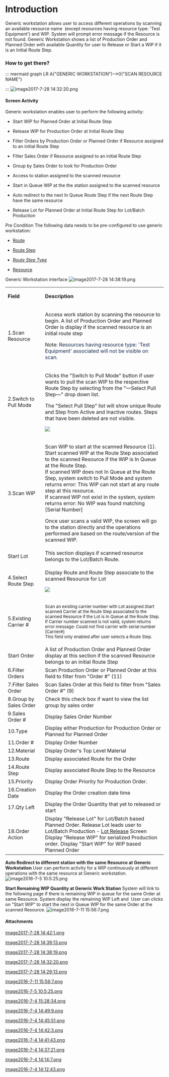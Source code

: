 # Introduction

Generic workstation allows user to access different operations by scanning an available resource name 
(except resources having resource type: 'Test Equipment')
and WIP. System will prompt error message if the Resource is not found. Generic Workstation shows a list of Production Order and Planned Order with available Quantity for user to Release or Start a WIP if it is an Initial Route Step.

### **How to get there?** 



::: mermaid
graph LR
A("GENERIC WORKSTATION")-->0("SCAN RESOURCE NAME")

:::
![image2017-7-28 14:32:20.png](/.attachments/29920072.png)




#### Screen Activity


Generic workstation enables user to perform the following activity:

- Start WIP for Planned Order at Initial Route Step


- Release WIP for Production Order at Initial Route Step


- Filter Orders by Production Order or Planned Order if Resource assigned to an initial Route Step


- Filter Sales Order if Resource assigned to an initial Route Step


- Group by Sales Order to look for Production Order



- Access to station assigned to the scanned resource


- Start in Queue WIP at the the station assigned to the scanned resource


- Auto redirect to the next In Queue Route Step if the next Route Step have the same resource


- Release Lot for Planned Order at Initial Route Step for Lot/Batch Production

Pre Condition
The following data needs to be pre-configured to use generic workstation:

- [Route](/iFactory-JGP-MES/iFactory-JGP-MES-Home/iFactory-JGP-MS/CONTENT/Phoenix-Scripting/GetDataCollectForWIPAndRouteStep.md)


- [Route Step](/iFactory-JGP-MES/iFactory-JGP-MES-Home/iFactory-JGP-MS/CONTENT/Report/Route-Step-Reporting-Name.md)


- *[Route Step Type](/iFactory-JGP-MES/iFactory-JGP-MES-Home/iFactory-JGP-MS/CONTENT/Routing/Route-Step-Type.md)*

- [Resource](/iFactory-JGP-MES/iFactory-JGP-MES-Home/iFactory-JGP-MS/CONTENT/Resource/Resources-Maintenance.md)



Generic Workstation interface
![image2017-7-28 14:38:19.png](/.attachments/29920071.png)




<table class="wrapped confluenceTable"><colgroup><col /><col /></colgroup><tbody><tr><td class="highlight confluenceTd"><p><strong>Field</strong></p></td><td class="highlight confluenceTd"><p><strong>Description</strong></p></td></tr><tr><td colspan="1" class="confluenceTd">1.Scan Resource</td><td colspan="1" class="confluenceTd"><p>Access work station by scanning the resource to begin. A list of Production Order and Planned Order is display if the scanned resource is an initial route step</p><p>Note: <span style="color: rgb(23,43,77);">Resources having resource type: 'Test Equipment' associated will not be visible on scan.</span></p></td></tr><tr><td colspan="1" class="confluenceTd">2.Switch to Pull Mode</td><td colspan="1" class="confluenceTd"><div class="content-wrapper"><p>Clicks the "Switch to Pull Mode" button if user wants to pull the scan WIP to the respective Route Step by selecting from the "—Select Pull Step—" drop down list. </p><p>The "Select Pull Step" list will show unique Route and Step from Active and Inactive routes. Steps that have been deleted are not visible.</p><p><span class="confluence-embedded-file-wrapper"><img class="confluence-embedded-image" src="https://dev.azure.com/jblprd/Production%20Systems-JGP/_apis/git/repositories/wiki-JGP iFactory/items?path=/.attachments/29920070.png&$format=octetStream" data-image-src="https://dev.azure.com/jblprd/Production%20Systems-JGP/_apis/git/repositories/wiki-JGP iFactory/items?path=/.attachments/29920070.png&$format=octetStream" data-unresolved-comment-count="0" data-linked-resource-id="29920070" data-linked-resource-version="1" data-linked-resource-type="attachment" data-linked-resource-default-alias="image2017-7-28 14:39:13.png" data-base-url="http://usplnd0wiki01:8090" data-linked-resource-content-type="image/png" data-linked-resource-container-id="29920068" data-linked-resource-container-version="5" /></span></p></div></td></tr><tr><td colspan="1" class="confluenceTd">3.Scan WIP</td><td colspan="1" class="confluenceTd"><p>Scan WIP to start at the scanned Resource (1). Start scanned WIP at the Route Step associated to the scanned Resource if the WIP is In Queue at the Route Step.<br />If scanned WIP does not In Queue at the Route Step, system switch to Pull Mode and system returns error: <a class="item" style="text-decoration: none;" rel="nofollow">This WIP can not start at any route step at this resource. </a><br />If scanned WIP not exist in the system, system returns error: <a class="item" style="text-decoration: none;" rel="nofollow">No WIP was found matching [Serial Number]</a></p><p>Once user scans a valid WIP, the screen will go to the station directly and the operations performed are based on the route/version of the scanned WIP.</p></td></tr><tr><td colspan="1" class="confluenceTd">Start Lot</td><td colspan="1" class="confluenceTd">This section displays if scanned resource belongs to the Lot/Batch Route.</td></tr><tr><td colspan="1" class="confluenceTd">4.Select Route Step</td><td colspan="1" class="confluenceTd"><div class="content-wrapper"><p>Display Route and Route Step associate to the scanned Resource for Lot</p><p><span class="confluence-embedded-file-wrapper"><img class="confluence-embedded-image" src="https://dev.azure.com/jblprd/Production%20Systems-JGP/_apis/git/repositories/wiki-JGP iFactory/items?path=/.attachments/29920069.png&$format=octetStream" data-image-src="https://dev.azure.com/jblprd/Production%20Systems-JGP/_apis/git/repositories/wiki-JGP iFactory/items?path=/.attachments/29920069.png&$format=octetStream" data-unresolved-comment-count="0" data-linked-resource-id="29920069" data-linked-resource-version="1" data-linked-resource-type="attachment" data-linked-resource-default-alias="image2017-7-28 14:42:1.png" data-base-url="http://usplnd0wiki01:8090" data-linked-resource-content-type="image/png" data-linked-resource-container-id="29920068" data-linked-resource-container-version="5" /></span></p></div></td></tr><tr><td colspan="1" class="confluenceTd">5.Existing Carrier #</td><td colspan="1" class="confluenceTd"><p><span style="background-color: transparent;font-size: 10.0pt;">Scan an existing carrier number with Lot assigned.<span>Start scanned Carrier at the Route Step associated to the scanned Resource if the Lot is In Queue at the Route Step.</span><br />If Carrier number scanned is not valid, system returns error message: </span><span style="background-color: transparent;font-size: 10.0pt;">Could not find carrier with serial number [Carrier#]<br /><span>This field only enabled after user selects a Route Step. </span></span></p></td></tr><tr><td colspan="1" class="confluenceTd">Start Order</td><td colspan="1" class="confluenceTd">A list of Production Order and Planned Order display at this section if the scanned Resource belongs to an initial Route Step</td></tr><tr><td colspan="1" class="confluenceTd">6.Filter Orders</td><td colspan="1" class="confluenceTd">Scan Production Order or Planned Order at this field to filter from "Order #" (11)</td></tr><tr><td colspan="1" class="confluenceTd">7.Filter Sales Order</td><td colspan="1" class="confluenceTd">Scan Sales Order at this field to filter from "Sales Order #" (9)</td></tr><tr><td colspan="1" class="confluenceTd">8.Group by Sales Order</td><td colspan="1" class="confluenceTd">Check this check box if want to view the list group by sales order</td></tr><tr><td colspan="1" class="confluenceTd">9.Sales Order #</td><td colspan="1" class="confluenceTd">Display Sales Order Number</td></tr><tr><td colspan="1" class="confluenceTd">10.Type</td><td colspan="1" class="confluenceTd">Display either Production for Production Order or Planned for Planned Order</td></tr><tr><td colspan="1" class="confluenceTd">11.Order #</td><td colspan="1" class="confluenceTd">Display Order Number</td></tr><tr><td colspan="1" class="confluenceTd">12.Material</td><td colspan="1" class="confluenceTd">Display Order's Top Level Material</td></tr><tr><td colspan="1" class="confluenceTd">13.Route</td><td colspan="1" class="confluenceTd">Display associated Route for the Order</td></tr><tr><td colspan="1" class="confluenceTd">14.Route Step</td><td colspan="1" class="confluenceTd">Display associated Route Step to the Resource</td></tr><tr><td colspan="1" class="confluenceTd">15.Priority</td><td colspan="1" class="confluenceTd">Display Order Priority for Production Order.</td></tr><tr><td colspan="1" class="confluenceTd">16.Creation Date</td><td colspan="1" class="confluenceTd">Display the Order creation date time</td></tr><tr><td colspan="1" class="confluenceTd">17.Qty Left</td><td colspan="1" class="confluenceTd">Display the Order Quantity that yet to released or start</td></tr><tr><td colspan="1" class="confluenceTd">18.Order Action</td><td colspan="1" class="confluenceTd">Display "Release Lot" for Lot/Batch based Planned Order. Release Lot leads user to Lot/Batch Production - <a href="29917829.html">Lot Release</a> Screen Display "Release WIP" for serialized Production order. Display "Start WIP" for WIP based Planned Order</td></tr></tbody></table>






**Auto Redirect to different station with the same Resource at Generic Workstation** 
User can perform activity for a WIP continuously at different operations with the same resource at Generic workstation.
![image2016-7-5 10:5:25.png](/.attachments/29920075.png)



**Start Remaining WIP Quantity at Generic Work Station** 
System will link to the following page if there is remaining WIP in queue for the same Order at same Resource. System display the remaining WIP Left and 
User can clicks on "Start WIP" to start the next in Queue WIP for the same Order at the scanned Resource.
![image2016-7-11 15:56:7.png](/.attachments/29920074.png)












#### Attachments

[image2017-7-28 14:42:1.png](/.attachments/29920069.png)
[image2017-7-28 14:39:13.png](/.attachments/29920070.png)
[image2017-7-28 14:38:19.png](/.attachments/29920071.png)
[image2017-7-28 14:32:20.png](/.attachments/29920072.png)
[image2017-7-28 14:29:13.png](/.attachments/29920073.png)
[image2016-7-11 15:56:7.png](/.attachments/29920074.png)
[image2016-7-5 10:5:25.png](/.attachments/29920075.png)
[image2016-7-4 15:28:34.png](/.attachments/29920076.png)
[image2016-7-4 14:49:9.png](/.attachments/29920077.png)
[image2016-7-4 14:45:51.png](/.attachments/29920078.png)
[image2016-7-4 14:42:3.png](/.attachments/29920079.png)
[image2016-7-4 14:41:43.png](/.attachments/29920080.png)
[image2016-7-4 14:37:21.png](/.attachments/29920081.png)
[image2016-7-4 14:14:7.png](/.attachments/29920082.png)
[image2016-7-4 14:12:43.png](/.attachments/29920083.png)
